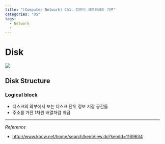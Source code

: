 ```yaml
---
title: "[Computer Network] Ch1. 컴퓨터 네트워크의 기본"
categories: "OS"
tags:
  - Network
  - 
---
```

# Disk
![](/Users/betterfly/Development/repository/blog/assets/images/study/dev/2021/network/ch1_nodes.png)
## Disk Structure
### Logical block
- 디스크의 외부에서 보는 디스크 단위 정보 저장 공간들
- 주소를 가진 1차원 배열처럼 취급

---

*Reference*
- http://www.kocw.net/home/search/kemView.do?kemId=1169634

